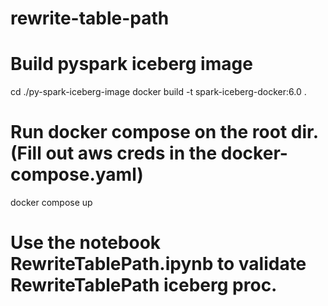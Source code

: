 # rewrite-table-path

# Build pyspark iceberg image 
cd ./py-spark-iceberg-image
docker build -t spark-iceberg-docker:6.0 .

# Run docker compose on the root dir. (Fill out aws creds in the docker-compose.yaml)
docker compose up

# Use the notebook RewriteTablePath.ipynb to validate RewriteTablePath iceberg proc.
